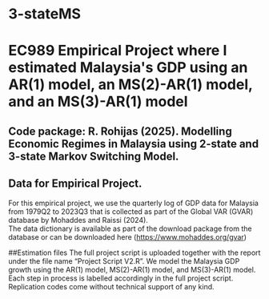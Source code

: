 # 3-stateMS
# EC989 Empirical Project where I estimated Malaysia's GDP using an AR(1) model, an MS(2)-AR(1) model, and an MS(3)-AR(1) model

## Code package: R. Rohijas (2025). Modelling Economic Regimes in Malaysia using 2-state and 3-state Markov Switching Model.

## Data for Empirical Project.
For this empirical project, we use the quarterly log of GDP data for Malaysia from 1979Q2 to 2023Q3 that is collected as part of the Global VAR (GVAR) database by Mohaddes and Raissi (2024).  
The data dictionary is available as part of the download package from the database or can be downloaded here (https://www.mohaddes.org/gvar)

##Estimation files
The full project script is uploaded together with the report under the file name “Project Script V2.R”. We model the Malaysia GDP growth using the AR(1) model, MS(2)-AR(1) model, and MS(3)-AR(1) model. Each step in process is labelled accordingly in the full project script.
Replication codes come without technical support of any kind.
